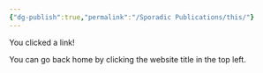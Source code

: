 ```yaml
---
{"dg-publish":true,"permalink":"/Sporadic Publications/this/"}
---
```


You clicked a link!

You can go back home by clicking the website title in the top left.
